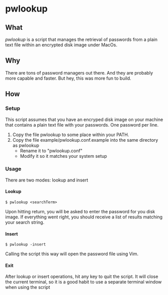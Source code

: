 # pwlookup
 

## What

*pwlookup* is a script that manages the retrieval of passwords from a plain text file within an encrypted disk image under MacOs.

## Why

There are tons of password managers out there. And they are probably more capable and faster. But hey, this was more fun to build.

## How

### Setup
This script assumes that you have an encryped disk image on your machine that contains a plain text file with your passwords. One password per line.

1. Copy the file pwlookup to some place within your PATH.
2. Copy the file example/pwlookup.conf.example into the same directory as pwlookup
	* Rename it to "pwlookup.conf"
	* Modify it so it matches your system setup

  

### Usage
There are two modes: lookup and insert

#### Lookup
	$ pwlookup <searchTerm>
	
Upon hitting return, you will be asked to enter the password for you disk image. If everything went right, you should receive a list of results matching your search string.

#### Insert
	$ pwlookup -insert

Calling the script this way will open the password file using Vim.

#### Exit
After lookup or insert operations, hit any key to quit the script. It will close the current terminal, so it is a good habit to use a separate terminal window when using the script
